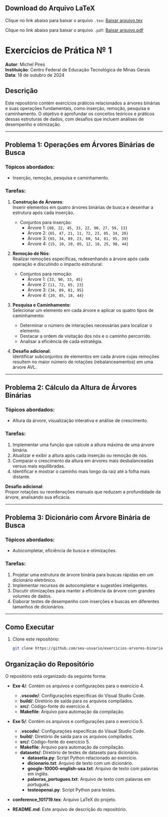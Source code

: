 ## Download do Arquivo LaTeX

Clique no link abaixo para baixar o arquivo `.tex`:
[Baixar arquivo.tex](https://raw.githubusercontent.com/Ak4ai/AEDS2_Atividades_Sobre_Arvores/refs/heads/main/conference_101719.tex?token=GHSAT0AAAAAACY2C3BJ34LUYHHUPL63K75CZZZI4DA)

Clique no link abaixo para baixar o arquivo `.pdf`:
[Baixar arquivo.pdf](https://github.com/Ak4ai/AEDS2_Atividades_Sobre_Arvores/blob/main/Pratica_03_AEDS_2.pdf)

# Exercícios de Prática № 1

**Autor**: Michel Pires  
**Instituição**: Centro Federal de Educação Tecnológica de Minas Gerais  
**Data**: 18 de outubro de 2024  

## Descrição

Este repositório contém exercícios práticos relacionados a árvores binárias e suas operações fundamentais, como inserção, remoção, pesquisa e caminhamento. O objetivo é aprofundar os conceitos teóricos e práticos dessas estruturas de dados, com desafios que incluem análises de desempenho e otimização.

---

## Problema 1: Operações em Árvores Binárias de Busca

### Tópicos abordados:
- Inserção, remoção, pesquisa e caminhamento.

### Tarefas:
1. **Construção de Árvores**:  
   Inserir elementos em quatro árvores binárias de busca e desenhar a estrutura após cada inserção.  
   - Conjuntos para inserção:  
     - Árvore 1: `{88, 22, 45, 33, 22, 90, 27, 59, 13}`  
     - Árvore 2: `{65, 47, 21, 11, 72, 23, 05, 34, 28}`  
     - Árvore 3: `{65, 34, 89, 23, 60, 54, 81, 95, 39}`  
     - Árvore 4: `{15, 10, 20, 05, 12, 18, 25, 98, 44}`  

2. **Remoção de Nós**:  
   Realizar remoções específicas, redesenhando a árvore após cada operação e discutindo o impacto estrutural:  
   - Conjuntos para remoção:  
     - Árvore 1: `{33, 90, 33, 45}`  
     - Árvore 2: `{11, 72, 65, 23}`  
     - Árvore 3: `{34, 89, 81, 95}`  
     - Árvore 4: `{20, 05, 18, 44}`  

3. **Pesquisa e Caminhamento**:  
   Selecionar um elemento em cada árvore e aplicar os quatro tipos de caminhamento:  
   - Determinar o número de interações necessárias para localizar o elemento.  
   - Destacar a ordem de visitação dos nós e o caminho percorrido.  
   - Analisar a eficiência de cada estratégia.  

4. **Desafio adicional**:  
   Identificar subconjuntos de elementos em cada árvore cujas remoções resultem no maior número de rotações (rebalanceamentos) em uma árvore AVL.

---

## Problema 2: Cálculo da Altura de Árvores Binárias

### Tópicos abordados:
- Altura da árvore, visualização interativa e análise de crescimento.

### Tarefas:
1. Implementar uma função que calcule a altura máxima de uma árvore binária.  
2. Atualizar e exibir a altura após cada inserção ou remoção de nós.  
3. Comparar o crescimento da altura em árvores mais desbalanceadas versus mais equilibradas.  
4. Identificar e mostrar o caminho mais longo da raiz até a folha mais distante.  

**Desafio adicional**:  
Propor rotações ou reordenações manuais que reduzam a profundidade da árvore, analisando sua eficácia.

---

## Problema 3: Dicionário com Árvore Binária de Busca

### Tópicos abordados:
- Autocompletar, eficiência de busca e otimizações.

### Tarefas:
1. Projetar uma estrutura de árvore binária para buscas rápidas em um dicionário eletrônico.  
2. Implementar recursos de autocompletar e sugestões inteligentes.  
3. Discutir otimizações para manter a eficiência da árvore com grandes volumes de dados.  
4. Elaborar testes de desempenho com inserções e buscas em diferentes tamanhos de dicionários.

---

## Como Executar

1. Clone este repositório:
   ```bash
   git clone https://github.com/seu-usuario/exercicios-arvores-binarias.git

## Organização do Repositório

O repositório está organizado da seguinte forma:

- **Exe 4/**: Contém os arquivos e configurações para o exercício 4.
  - **.vscode/**: Configurações específicas do Visual Studio Code.
  - **build/**: Diretório de saída para os arquivos compilados.
  - **src/**: Código-fonte do exercício 4.
  - **Makefile**: Arquivo para automação da compilação.

- **Exe 5/**: Contém os arquivos e configurações para o exercício 5.
  - **.vscode/**: Configurações específicas do Visual Studio Code.
  - **build/**: Diretório de saída para os arquivos compilados.
  - **src/**: Código-fonte do exercício 5.
  - **Makefile**: Arquivo para automação da compilação.
  - **datasets/**: Diretório de testes de datasets para dicionário.
     - **datasetia.py**: Script Python relacionado ao exercício.
     - **dicionario.txt**: Arquivo de texto com um dicionário.
     - **google-10000-english-usa.txt**: Arquivo de texto com palavras em inglês.
     - **palavras_portugues.txt**: Arquivo de texto com palavras em português.
     - **testeopenai.py**: Script Python para testes.

- **conference_101719.tex**: Arquivo LaTeX do projeto.
- **README.md**: Este arquivo de descrição do repositório.
